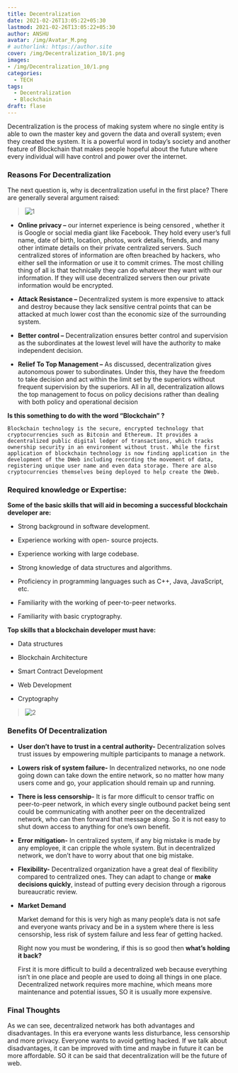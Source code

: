 ```yaml
---
title: Decentralization
date: 2021-02-26T13:05:22+05:30
lastmod: 2021-02-26T13:05:22+05:30
author: ANSHU
avatar: /img/Avatar_M.png
# authorlink: https://author.site
cover: /img/Decentralization_10/1.png
images: 
- /img/Decentralization_10/1.png
categories:
  - TECH
tags:
  - Decentralization
  - Blockchain
draft: flase
---
```


Decentralization is the process of making system where no single entity
is able to own the master key and govern the data and overall system;
even they created the system. It is a powerful word in today’s society
and another feature of Blockchain that makes people hopeful about the
future where every individual will have control and power over the internet.


<!--more-->

### Reasons For Decentralization

The next question is, why is decentralization useful in the first place?
There are generally several argument raised:

> ![1](/img/Decentralization_10/1.png)

-   **Online privacy –** our internet experience is being censored ,
    whether it is Google or social media giant like Facebook. They hold
    every user’s full name, date of birth, location, photos, work
    details, friends, and many other intimate details on their private
    centralized servers. Such centralized stores of information are
    often breached by hackers, who either sell the information or use it
    to commit crimes. The most chilling thing of all is that technically
    they can do whatever they want with our information. If they will
    use decentralized servers then our private information would
    be encrypted.

-   **Attack Resistance –** Decentralized system is more expensive to
    attack and destroy because they lack sensitive central points that
    can be attacked at much lower cost than the economic size of the
    surrounding system.

-   **Better control –** Decentralization ensures better control and
    supervision as the subordinates at the lowest level will have the
    authority to make independent decision.

-   **Relief To Top Management –** As discussed, decentralization gives
    autonomous power to subordinates. Under this, they have the freedom
    to take decision and act within the limit set by the superiors
    without frequent supervision by the superiors. All in all,
    decentralization allows the top management to focus on policy
    decisions rather than dealing with both policy and operational
    decision

**Is this something to do with the word “Blockchain” ?**

    Blockchain technology is the secure, encrypted technology that
    cryptocurrencies such as Bitcoin and Ethereum. It provides a
    decentralized public digital ledger of transactions, which tracks
    ownership security in an environment without trust. While the first
    application of blockchain technology is now finding application in the
    development of the DWeb including recording the movement of data,
    registering unique user name and even data storage. There are also
    cryptocurrencies themselves being deployed to help create the DWeb.

 ### Required knowledge or Expertise:

**Some of the basic skills that will aid in becoming a successful blockchain developer are:**

-   Strong background in software development.

-   Experience working with open- source projects.

-   Experience working with large codebase.

-   Strong knowledge of data structures and algorithms.

-   Proficiency in programming languages such as C++, Java,
    JavaScript, etc.

-   Familiarity with the working of peer-to-peer networks.

-   Familiarity with basic cryptography.


**Top skills that a blockchain developer must have:**

-   Data structures

-   Blockchain Architecture

-   Smart Contract Development

-   Web Development

-   Cryptography

> ![2](/img/Decentralization_10/2.png)

### Benefits Of Decentralization

-   **User don’t have to trust in a central authority-**
    Decentralization solves trust issues by empowering multiple
    participants to manage a network.

-   **Lowers risk of system failure-** In decentralized networks, no one
    node going down can take down the entire network, so no matter how
    many users come and go, your application should remain up
    and running.

-   **There is less censorship-** It is far more difficult to censor
    traffic on peer-to-peer network, in which every single outbound
    packet being sent could be communicating with another peer on the
    decentralized network, who can then forward that message along. So
    it is not easy to shut down access to anything for one’s
    own benefit.

-   **Error mitigation-** In centralized system, if any big mistake is
    made by any employee, it can cripple the whole system. But in
    decentralized network, we don’t have to worry about that one
    big mistake.

-   **Flexibility-** Decentralized organization have a great deal of
    flexibility compared to centralized ones. They can adapt to change
    or **make decisions quickly**, instead of putting every decision
    through a rigorous bureaucratic review.

-   **Market Demand**

    Market demand for this is very high as many people’s data is not
    safe and everyone wants privacy and be in a system where there is
    less censorship, less risk of system failure and less fear of
    getting hacked.

    Right now you must be wondering, if this is so good then **what’s holding it back?**

    First it is more difficult to build a decentralized web because
    everything isn’t in one place and people are used to doing all
    things in one place. Decentralized network requires more machine,
    which means more maintenance and potential issues, SO it is usually
    more expensive.

### Final Thoughts

 As we can see, decentralized network has both advantages and
 disadvantages. In this era everyone wants less disturbance, less
 censorship and more privacy. Everyone wants to avoid getting hacked.
 If we talk about disadvantages, it can be improved with time and maybe
 in future it can be more affordable. SO it can be said that
 decentralization will be the future of web.

